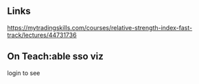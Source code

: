 
## Links
https://mytradingskills.com/courses/relative-strength-index-fast-track/lectures/44731736

## On Teach:able  sso  viz
login to see




